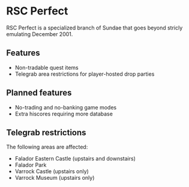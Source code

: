 RSC Perfect
===========

RSC Perfect is a specialized branch of Sundae that goes beyond stricly
emulating December 2001.

Features
--------

* Non-tradable quest items
* Telegrab area restrictions for player-hosted drop parties

Planned features
----------------

* No-trading and no-banking game modes
* Extra hiscores requiring more database

Telegrab restrictions
---------------------

The following areas are affected:

* Falador Eastern Castle (upstairs and downstairs)
* Falador Park
* Varrock Castle (upstairs only)
* Varrock Museum (upstairs only)
